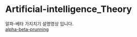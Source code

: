 # Artificial-intelligence_Theory

알파-베타 가지치기 설명영상 입니다.  
[alpha-beta-prunning](https://drive.google.com/file/d/1rjcbqTk0BlidDBo3k9DL6aOjXeNAEOTU/view?usp=sharing)

